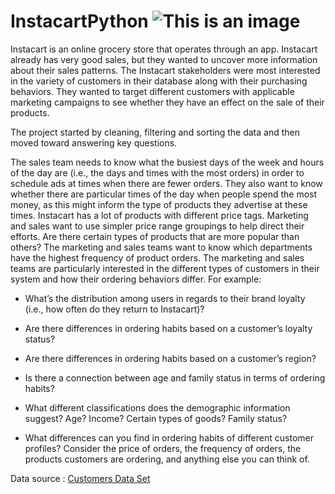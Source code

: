 # InstacartPython   ![This is an image](http://media-s3-us-east-1.ceros.com/pitchbook/images/2018/06/21/cfd01d5d055e25679526fe677d08b23b/instacart-logo.png?v=4&s=200)
Instacart is an online grocery store that operates through an app. Instacart already has very good sales, but they wanted to uncover more information about their sales patterns. The Instacart stakeholders were most interested in the variety of customers in their database along with their purchasing behaviors. They wanted to target different customers with applicable marketing campaigns to see whether they have an effect on the sale of their products.

The project started by cleaning, filtering and sorting the data and then moved toward answering key questions.

The sales team needs to know what the busiest days of the week and hours of the day are (i.e., the days and times with the most orders) in order to schedule ads at times when there are fewer orders.
They also want to know whether there are particular times of the day when people spend the most money, as this might inform the type of products they advertise at these times.
Instacart has a lot of products with different price tags. Marketing and sales want to use simpler price range groupings to help direct their efforts.
Are there certain types of products that are more popular than others? The marketing and sales teams want to know which departments have the highest frequency of product orders.
The marketing and sales teams are particularly interested in the different types of customers in their system and how their ordering behaviors differ. For example:

* What’s the distribution among users in regards to their brand loyalty (i.e., how often do they return to Instacart)?

* Are there differences in ordering habits based on a customer’s loyalty status?

* Are there differences in ordering habits based on a customer’s region?

* Is there a connection between age and family status in terms of ordering habits?

* What different classifications does the demographic information suggest? Age? Income? Certain types of goods? Family status?

* What differences can you find in ordering habits of different customer profiles? Consider the price of orders, the frequency of orders, the products customers are ordering, and anything else you can think of.

Data source : [ Customers Data Set](https://s3.amazonaws.com/coach-courses-us/public/courses/data-immersion/A4/A4_Data_Assets/customers.zip)

